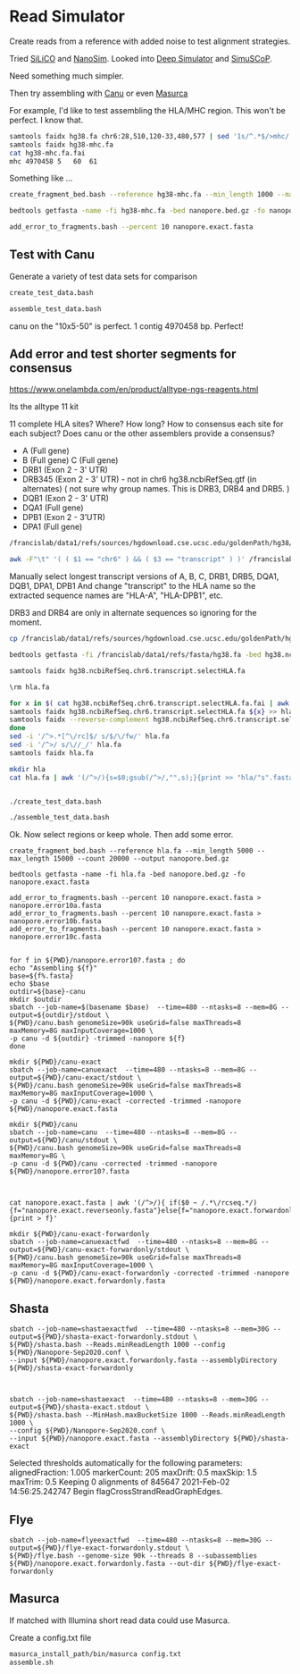 
#	Read Simulator


Create reads from a reference with added noise to test alignment strategies.


Tried [SiLiCO](https://github.com/ethanagbaker/SiLiCO) and [NanoSim](https://github.com/bcgsc/NanoSim). Looked into [Deep Simulator](https://github.com/liyu95/DeepSimulator) and [SimuSCoP](https://github.com/qasimyu/simuscop).

Need something much simpler.


Then try assembling with [Canu](https://canu.readthedocs.io/en/latest/index.html) or even [Masurca](http://masurca.blogspot.com/)


For example, I'd like to test assembling the HLA/MHC region.
This won't be perfect. I know that.


```BASH
samtools faidx hg38.fa chr6:28,510,120-33,480,577 | sed '1s/^.*$/>mhc/' > hg38-mhc.fa
samtools faidx hg38-mhc.fa 
cat hg38-mhc.fa.fai 
mhc	4970458	5	60	61
```




Something like ...


```BASH
create_fragment_bed.bash --reference hg38-mhc.fa --min_length 1000 --max_length 15000 --count 10000 --output nanopore.bed.gz

bedtools getfasta -name -fi hg38-mhc.fa -bed nanopore.bed.gz -fo nanopore.exact.fasta

add_error_to_fragments.bash --percent 10 nanopore.exact.fasta
```


##	Test with Canu

Generate a variety of test data sets for comparison

```BASH
create_test_data.bash

assemble_test_data.bash
```

canu on the "10x5-50" is perfect. 1 contig 4970458 bp. Perfect!



##	Add error and test shorter segments for consensus


https://www.onelambda.com/en/product/alltype-ngs-reagents.html

Its the alltype 11 kit


11 complete HLA sites? Where? How long? How to consensus each site for each subject? Does canu or the other assemblers provide a consensus?
* A (Full gene)
* B (Full gene)
C (Full gene)	
* DRB1 (Exon 2 - 3' UTR)
* DRB345 (Exon 2 - 3' UTR) - not in chr6 hg38.ncbiRefSeq.gtf (in alternates) ( not sure why group names. This is DRB3, DRB4 and DRB5. )
* DQB1 (Exon 2 - 3' UTR)
* DQA1 (Full gene)
* DPB1 (Exon 2 - 3’UTR)
* DPA1 (Full gene)



```BASH
/francislab/data1/refs/sources/hgdownload.cse.ucsc.edu/goldenPath/hg38/bigZips/genes/hg38.ncbiRefSeq.gtf

awk -F"\t" '( ( $1 == "chr6" ) && ( $3 == "transcript" ) )' /francislab/data1/refs/sources/hgdownload.cse.ucsc.edu/goldenPath/hg38/bigZips/genes/hg38.ncbiRefSeq.gtf | grep "HLA-" > /francislab/data1/refs/sources/hgdownload.cse.ucsc.edu/goldenPath/hg38/bigZips/genes/hg38.ncbiRefSeq.chr6.transcript.HLA.gtf
```

Manually select longest transcript versions of A, B, C, DRB1, DRB5, DQA1, DQB1, DPA1, DPB1
And change "transcript" to the HLA name so the extracted sequence names are "HLA-A", "HLA-DPB1", etc.

DRB3 and DRB4 are only in alternate sequences so ignoring for the moment.


```BASH
cp /francislab/data1/refs/sources/hgdownload.cse.ucsc.edu/goldenPath/hg38/bigZips/genes/hg38.ncbiRefSeq.chr6.transcript.HLA.gtf ./

bedtools getfasta -fi /francislab/data1/refs/fasta/hg38.fa -bed hg38.ncbiRefSeq.chr6.transcript.selectHLA.gtf -fo hg38.ncbiRefSeq.chr6.transcript.selectHLA.fa -name

samtools faidx hg38.ncbiRefSeq.chr6.transcript.selectHLA.fa

\rm hla.fa

for x in $( cat hg38.ncbiRefSeq.chr6.transcript.selectHLA.fa.fai | awk '{print $1}' ) ; do
samtools faidx hg38.ncbiRefSeq.chr6.transcript.selectHLA.fa ${x} >> hla.fa
samtools faidx --reverse-complement hg38.ncbiRefSeq.chr6.transcript.selectHLA.fa ${x} >> hla.fa
done
sed -i '/^>.*[^\/rc]$/ s/$/\/fw/' hla.fa 
sed -i '/^>/ s/\//_/' hla.fa 
samtools faidx hla.fa

mkdir hla
cat hla.fa | awk '(/^>/){s=$0;gsub(/^>/,"",s);}{print >> "hla/"s".fasta"}'


./create_test_data.bash

./assemble_test_data.bash
```














Ok. Now select regions or keep whole. Then add some error.

```
create_fragment_bed.bash --reference hla.fa --min_length 5000 --max_length 15000 --count 20000 --output nanopore.bed.gz

bedtools getfasta -name -fi hla.fa -bed nanopore.bed.gz -fo nanopore.exact.fasta

add_error_to_fragments.bash --percent 10 nanopore.exact.fasta > nanopore.error10a.fasta
add_error_to_fragments.bash --percent 10 nanopore.exact.fasta > nanopore.error10b.fasta
add_error_to_fragments.bash --percent 10 nanopore.exact.fasta > nanopore.error10c.fasta


for f in ${PWD}/nanopore.error10?.fasta ; do
echo "Assembling ${f}"
base=${f%.fasta}
echo $base
outdir=${base}-canu
mkdir $outdir
sbatch --job-name=$(basename $base)  --time=480 --ntasks=8 --mem=8G --output=${outdir}/stdout \
${PWD}/canu.bash genomeSize=90k useGrid=false maxThreads=8 maxMemory=8G maxInputCoverage=1000 \
-p canu -d ${outdir} -trimmed -nanopore ${f}
done

mkdir ${PWD}/canu-exact
sbatch --job-name=canuexact  --time=480 --ntasks=8 --mem=8G --output=${PWD}/canu-exact/stdout \
${PWD}/canu.bash genomeSize=90k useGrid=false maxThreads=8 maxMemory=8G maxInputCoverage=1000 \
-p canu -d ${PWD}/canu-exact -corrected -trimmed -nanopore ${PWD}/nanopore.exact.fasta

mkdir ${PWD}/canu
sbatch --job-name=canu  --time=480 --ntasks=8 --mem=8G --output=${PWD}/canu/stdout \
${PWD}/canu.bash genomeSize=90k useGrid=false maxThreads=8 maxMemory=8G \
-p canu -d ${PWD}/canu -corrected -trimmed -nanopore ${PWD}/nanopore.error10?.fasta



cat nanopore.exact.fasta | awk '(/^>/){ if($0 ~ /.*\/rcseq.*/){f="nanopore.exact.reverseonly.fasta"}else{f="nanopore.exact.forwardonly.fasta"}}{print > f}'

mkdir ${PWD}/canu-exact-forwardonly
sbatch --job-name=canuexactfwd  --time=480 --ntasks=8 --mem=8G --output=${PWD}/canu-exact-forwardonly/stdout \
${PWD}/canu.bash genomeSize=90k useGrid=false maxThreads=8 maxMemory=8G maxInputCoverage=1000 \
-p canu -d ${PWD}/canu-exact-forwardonly -corrected -trimmed -nanopore ${PWD}/nanopore.exact.forwardonly.fasta
```


##	Shasta

```
sbatch --job-name=shastaexactfwd  --time=480 --ntasks=8 --mem=30G --output=${PWD}/shasta-exact-forwardonly.stdout \
${PWD}/shasta.bash --Reads.minReadLength 1000 --config ${PWD}/Nanopore-Sep2020.conf \
--input ${PWD}/nanopore.exact.forwardonly.fasta --assemblyDirectory ${PWD}/shasta-exact-forwardonly



sbatch --job-name=shastaexact  --time=480 --ntasks=8 --mem=30G --output=${PWD}/shasta-exact.stdout \
${PWD}/shasta.bash --MinHash.maxBucketSize 1000 --Reads.minReadLength 1000 \
--config ${PWD}/Nanopore-Sep2020.conf \
--input ${PWD}/nanopore.exact.fasta --assemblyDirectory ${PWD}/shasta-exact
```



Selected thresholds automatically for the following parameters:
	alignedFraction:	1.005
	markerCount:		205
	maxDrift:		0.5
	maxSkip:		1.5
	maxTrim:		0.5
Keeping 0 alignments of 845647
2021-Feb-02 14:56:25.242747 Begin flagCrossStrandReadGraphEdges.


##	Flye

```
sbatch --job-name=flyeexactfwd  --time=480 --ntasks=8 --mem=30G --output=${PWD}/flye-exact-forwardonly.stdout \
${PWD}/flye.bash --genome-size 90k --threads 8 --subassemblies ${PWD}/nanopore.exact.forwardonly.fasta --out-dir ${PWD}/flye-exact-forwardonly
```


##	Masurca

If matched with Illumina short read data could use Masurca.

Create a config.txt file

```BASH
masurca_install_path/bin/masurca config.txt
assemble.sh
```

